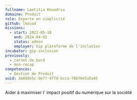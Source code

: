 ```yaml
---
fullname: Laetitia Kouadria
domaine: Produit
role: Experte en simplicité
github: lkouad
missions:
  - start: 2021-05-18
    end: 2024-04-02
    status: admin
    employer: Gip plateforme de l'inclusion
incubator: gip-inclusion
previously:
  - carnet.de.bord
  - mon-recap
competences:
  - Gestion de Produit
uuid: ab089e5c-0e77-47fd-bcca-78070e5a5a45
---
```

Aider à maximiser l' impact positif du numérique sur la société